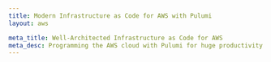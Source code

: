 ```yaml
---
title: Modern Infrastructure as Code for AWS with Pulumi
layout: aws

meta_title: Well-Architected Infrastructure as Code for AWS
meta_desc: Programming the AWS cloud with Pulumi for huge productivity gains, and a unified programming model for Devs and DevOps.
---
```

